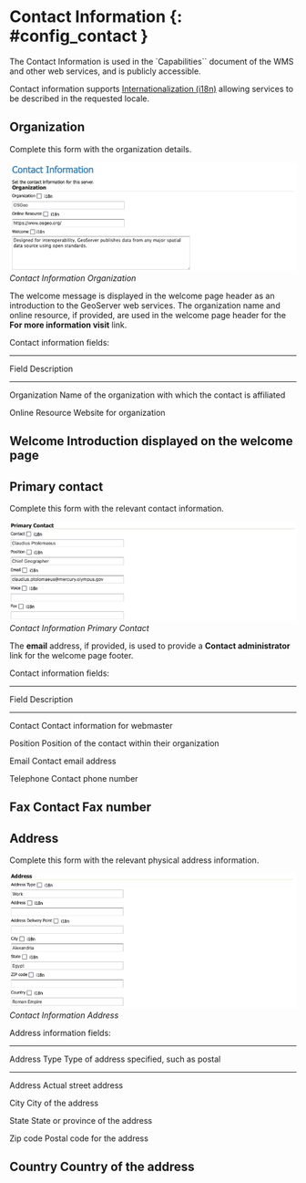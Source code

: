 # Contact Information {: #config_contact }

The Contact Information is used in the `Capabilities`` document of the WMS and other web services, and is publicly accessible.

Contact information supports [Internationalization (i18n)](internationalization/index.md) allowing services to be described in the requested locale.

## Organization

Complete this form with the organization details.

![](img/contact_organization.png)
*Contact Information Organization*

The welcome message is displayed in the welcome page header as an introduction to the GeoServer web services. The organization name and online resource, if provided, are used in the welcome page header for the **For more information visit** link.

Contact information fields:

  -------------------------------------------------------------------------------------
  Field                 Description
  --------------------- ---------------------------------------------------------------
  Organization          Name of the organization with which the contact is affiliated

  Online Resource       Website for organization

  Welcome               Introduction displayed on the welcome page
  -------------------------------------------------------------------------------------

## Primary contact

Complete this form with the relevant contact information.

![](img/contact_information.png)
*Contact Information Primary Contact*

The **email** address, if provided, is used to provide a **Contact administrator** link for the welcome page footer.

Contact information fields:

  -------------------------------------------------------------------------
  Field                 Description
  --------------------- ---------------------------------------------------
  Contact               Contact information for webmaster

  Position              Position of the contact within their organization

  Email                 Contact email address

  Telephone             Contact phone number

  Fax                   Contact Fax number
  -------------------------------------------------------------------------

## Address

Complete this form with the relevant physical address information.

![](img/contact_address.png)
*Contact Information Address*

Address information fields:

  -----------------------------------------------------------------------
  Address Type          Type of address specified, such as postal
  --------------------- -------------------------------------------------
  Address               Actual street address

  City                  City of the address

  State                 State or province of the address

  Zip code              Postal code for the address

  Country               Country of the address
  -----------------------------------------------------------------------
